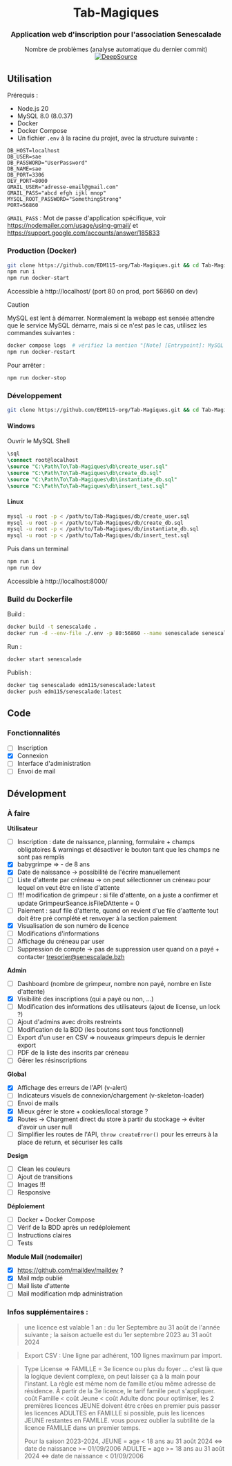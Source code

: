 <center>

# Tab-Magiques

### Application web d'inscription pour l'association Senescalade

Nombre de problèmes (analyse automatique du dernier commit) [![DeepSource](https://app.deepsource.com/gh/EDM115-org/Tab-Magiques.svg/?label=active+issues&show_trend=true&token=WF6hxNEht95_hyiFpZdVK2h6)](https://app.deepsource.com/gh/EDM115-org/Tab-Magiques/)

</center>

## Utilisation

Prérequis :

- Node.js 20
- MySQL 8.0 (8.0.37)
- Docker
- Docker Compose
- Un fichier `.env` à la racine du projet, avec la structure suivante :

```env
DB_HOST=localhost
DB_USER=sae
DB_PASSWORD="UserPassword"
DB_NAME=sae
DB_PORT=3306
DEV_PORT=8000
GMAIL_USER="adresse-email@gmail.com"
GMAIL_PASS="abcd efgh ijkl mnop"
MYSQL_ROOT_PASSWORD="SomethingStrong"
PORT=56860
```

`GMAIL_PASS` : Mot de passe d'application spécifique, voir https://nodemailer.com/usage/using-gmail/ et https://support.google.com/accounts/answer/185833

### Production (Docker)

```bash
git clone https://github.com/EDM115-org/Tab-Magiques.git && cd Tab-Magiques
npm run i
npm run docker-start
```

Accessible à http://localhost/ (port 80 on prod, port 56860 on dev)

> [!CAUTION]  
> MySQL est lent à démarrer. Normalement la webapp est sensée attendre que le service MySQL démarre, mais si ce n'est pas le cas, utilisez les commandes suivantes :

```bash
docker compose logs  # vérifiez la mention "[Note] [Entrypoint]: MySQL init process done. Ready for start up."
npm run docker-restart
```

Pour arrêter :

```bash
npm run docker-stop
```

### Développement

```bash
git clone https://github.com/EDM115-org/Tab-Magiques.git && cd Tab-Magiques
```

#### Windows

Ouvrir le MySQL Shell

```sql
\sql
\connect root@localhost
\source "C:\Path\To\Tab-Magiques\db\create_user.sql"
\source "C:\Path\To\Tab-Magiques\db\create_db.sql"
\source "C:\Path\To\Tab-Magiques\db\instantiate_db.sql"
\source "C:\Path\To\Tab-Magiques\db\insert_test.sql"
```

#### Linux

```bash
mysql -u root -p < /path/to/Tab-Magiques/db/create_user.sql
mysql -u root -p < /path/to/Tab-Magiques/db/create_db.sql
mysql -u root -p < /path/to/Tab-Magiques/db/instantiate_db.sql
mysql -u root -p < /path/to/Tab-Magiques/db/insert_test.sql
```

Puis dans un terminal

```bash
npm run i
npm run dev
```

Accessible à http://localhost:8000/

### Build du Dockerfile

Build :

```bash
docker build -t senescalade .
docker run -d --env-file ./.env -p 80:56860 --name senescalade senescalade
```

Run :

```bash
docker start senescalade
```

Publish :

```bash
docker tag senescalade edm115/senescalade:latest
docker push edm115/senescalade:latest
```

## Code

### Fonctionnalités

- [ ] Inscription
- [X] Connexion
- [ ] Interface d'administration
- [ ] Envoi de mail

## Dévelopment

### À faire

**Utilisateur**

- [ ] Inscription : date de naissance, planning, formulaire + champs obligatoires & warnings et désactiver le bouton tant que les champs ne sont pas remplis
- [X] babygrimpe => - de 8 ans
- [X] Date de naissance -> possibilité de l'écrire manuellement
- [ ] Liste d'attente par créneau -> on peut sélectionner un créneau pour lequel on veut être en liste d'attente
- [ ] !!!! modification de grimpeur : si file d'attente, on a juste a confirmer et update GrimpeurSeance.isFileDAttente = 0
- [ ] Paiement : sauf file d'attente, quand on revient d'ue file d'aattente tout doit être pré complété et renvoyer à la section paiement
- [X] Visualisation de son numéro de licence
- [ ] Modifications d'informations
- [ ] Affichage du créneau par user
- [ ] Suppression de compte -> pas de suppression user quand on a payé + contacter tresorier@senescalade.bzh

**Admin**

- [ ] Dashboard (nombre de grimpeur, nombre non payé, nombre en liste d'attente)
- [X] Visibilité des inscriptions (qui a payé ou non, ...)
- [ ] Modification des informations des utilisateurs (ajout de license, un lock ?)
- [ ] Ajout d'admins avec droits restreints
- [ ] Modification de la BDD (les boutons sont tous fonctionnel)
- [ ] Export d'un user en CSV => nouveaux grimpeurs depuis le dernier export
- [ ] PDF de la liste des inscrits par créneau
- [ ] Gérer les résinscriptions

**Global**

- [X] Affichage des erreurs de l'API (v-alert)
- [ ] Indicateurs visuels de connexion/chargement (v-skeleton-loader)
- [ ] Envoi de mails
- [X] Mieux gérer le store + cookies/local storage ?
- [X] Routes -> Chargment direct du store à partir du stockage -> éviter d'avoir un user null
- [ ] Simplifier les routes de l'API, `throw createError()` pour les erreurs à la place de return, et sécuriser les calls

**Design**

- [ ] Clean les couleurs
- [ ] Ajout de transitions
- [ ] Images !!!
- [ ] Responsive

**Déploiement**

- [ ] Docker + Docker Compose
- [ ] Vérif de la BDD après un redéploiement
- [ ] Instructions claires
- [ ] Tests

**Module Mail (nodemailer)**

- [X] https://github.com/maildev/maildev ?
- [X] Mail mdp oublié
- [ ] Mail liste d'attente
- [ ] Mail modification mdp administration

### Infos supplémentaires :

> une licence est valable 1 an : du 1er Septembre au 31 août de l'année suivante ; la saison actuelle est du 1er septembre 2023 au 31 août 2024

> Export CSV : Une ligne par adhérent, 100 lignes maximum par import.

> Type License => FAMILLE = 3e licence ou plus du foyer ...
> c'est là que la logique devient complexe, on peut laisser ça à la main pour l'instant.
> La règle est même nom de famille et/ou même adresse de résidence. À partir de la 3e licence, le tarif famille peut s'appliquer.
> coût Famille < coût Jeune < coût Adulte
> donc pour optimiser, les 2 premières licences JEUNE doivent être crées en premier puis passer les licences ADULTES en FAMILLE si possible, puis les licences JEUNE restantes en FAMILLE. vous pouvez oublier la subtilité de la licence FAMILLE dans un premier temps.
>
> Pour la saison 2023-2024, JEUNE = age < 18 ans au 31 août 2024  <=> date de naissance >= 01/09/2006
> ADULTE = age >= 18 ans au 31 août 2024  <=> date de naissance < 01/09/2006
